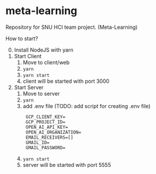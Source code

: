# meta-learning
Repository for SNU HCI team project. (Meta-Learning)

How to start?

0. Install NodeJS with yarn
1. Start Client
    1. Move to client/web
    2. `yarn`
    3. `yarn start`
    4. client will be started with port 3000
2. Start Server
    1. Move to server
    2. `yarn`
    3. add .env file (TODO: add script for creating .env file)
       ```
        GCP_CLIENT_KEY=
        GCP_PROJECT_ID=
        OPEN_AI_API_KEY=
        OPEN_AI_ORGANIZATION=
        EMAIL_RECEIVERS=[]
        GMAIL_ID=
        GMAIL_PASSWORD=
       ```
    4. `yarn start`
    5. server will be started with port 5555
